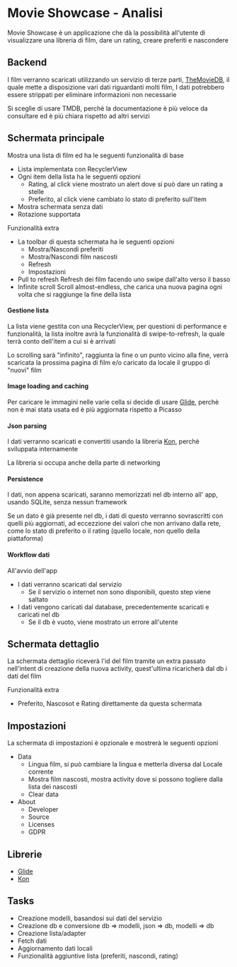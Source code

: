 # Movie Showcase - Analisi

Movie Showcase è un applicazione che dà la possibilità all'utente di visualizzare una libreria di film, dare un rating, creare preferiti e nascondere

## Backend
I film verranno scaricati utilizzando un servizio di terze parti, [TheMovieDB](https://www.themoviedb.org), il quale mette a disposizione vari dati riguardanti molti film, I dati potrebbero essere strippati per eliminare informazioni non necessarie

Si sceglie di usare TMDB, perchè la documentazione è più veloce da consultare ed è più chiara rispetto ad altri servizi

## Schermata principale

Mostra una lista di film ed ha le seguenti funzionalità di base

+ Lista implementata con RecyclerView
+ Ogni item della lista ha le seguenti opzioni
    + Rating, al click viene mostrato un alert dove si può dare un rating a stelle
    + Preferito, al click viene cambiato lo stato di preferito sull'item
+ Mostra schermata senza dati
+ Rotazione supportata

Funzionalità extra

+ La toolbar di questa schermata ha le seguenti opzioni
    + Mostra/Nascondi preferiti
    + Mostra/Nascondi film nascosti
    + Refresh
    + Impostazioni
+ Pull to refresh Refresh dei film facendo uno swipe dall'alto verso il basso
+ Infinite scroll Scroll almost-endless, che carica una nuova pagina ogni volta che si raggiunge la fine della lista

#### Gestione lista 

La lista viene gestita con una RecyclerView, per questioni di performance e funzionalità, la lista inoltre avrà la funzionalità di swipe-to-refresh, la quale terrà conto dell'item a cui si è arrivati

Lo scrolling sarà "infinito", raggiunta la fine o un punto vicino alla fine, verrà scaricata la prossima pagina di film e/o caricato da locale il gruppo di "nuovi" film

#### Image loading and caching

Per caricare le immagini nelle varie cella si decide di usare [Glide](https://github.com/bumptech/glide), perchè non è mai stata usata ed è più aggiornata rispetto a Picasso

#### Json parsing

I dati verranno scaricati e convertiti usando la libreria [Kon](https://github.com/maxpilotto/kon), perchè sviluppata internamente

La libreria si occupa anche della parte di networking

#### Persistence

I dati, non appena scaricati, saranno memorizzati nel db interno all' app, usando SQLite, senza nessun framework

Se un dato è già presente nel db, i dati di questo verranno sovrascritti con quelli più aggiornati, ad eccezzione dei valori che non arrivano dalla rete, come lo stato di preferito o il rating (quello locale, non quello della piattaforma)

#### Workflow dati

All'avvio dell'app

+ I dati verranno scaricati dal servizio
    + Se il servizio o internet non sono disponibili, questo step viene saltato
+ I dati vengono caricati dal database, precedentemente scaricati e caricati nel db
    + Se il db è vuoto, viene mostrato un errore all'utente

## Schermata dettaglio

La schermata dettaglio riceverà l'id del film tramite un extra passato nell'intent di creazione della nuova activity, quest'ultima ricaricherà dal db i dati del film

Funzionalità extra
+ Preferito, Nascosot e Rating direttamente da questa schermata

## Impostazioni
    
La schermata di impostazioni è opzionale e mostrerà le seguenti opzioni
 
+ Data
    + Lingua film, si può cambiare la lingua e metterla diversa dal Locale corrente
    + Mostra film nascosti, mostra activity dove si possono togliere dalla lista dei nascosti
    + Clear data
+ About
    + Developer
    + Source
    + Licenses
    + GDPR

## Librerie

+ [Glide](https://github.com/bumptech/glide)
+ [Kon](https://github.com/maxpilotto/kon)

## Tasks

+ Creazione modelli, basandosi sui dati del servizio
+ Creazione db e conversione db => modelli, json => db, modelli => db
+ Creazione lista/adapter
+ Fetch dati
+ Aggiornamento dati locali
+ Funzionalità aggiuntive lista (preferiti, nascondi, rating)
